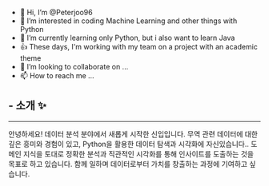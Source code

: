 - 👋 Hi, I’m @Peterjoo96
- 👀 I’m interested in coding Machine Learning and other things with Python 
- 🌱 I’m currently learning only Python, but i also want to learn Java
- 👍 These days, I'm working with my team on a project with an academic theme
- 💞️ I’m looking to collaborate on ...
- 📫 How to reach me ...

<h2 class="heading-element" dir="auto">- 소개 ✨</h2>
<hr>

<p id='introduce'>
  안녕하세요! 데이터 분석 분야에서 새롭게 시작한 신입입니다. 
무역 관련 데이터에 대한 깊은 흥미와 경험이 있고, Python을 활용한 데이터 탐색과 시각화에 자신있습니다.. 
도메인 지식을 토대로 정확한 분석과 직관적인 시각화를 통해 인사이트를 도출하는 것을 목표로 하고 있습니다. 
함께 일하며 데이터로부터 가치를 창출하는 과정에 기여하고 싶습니다.
</p>

<!---
Peterjoo96/Peterjoo96 is a  special ✨ repository because its `README.md` (this file) appears on your GitHub profile.
You can click the Preview link to take a look at your changes.
--->
